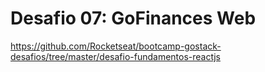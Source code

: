 # Desafio 07: GoFinances Web

https://github.com/Rocketseat/bootcamp-gostack-desafios/tree/master/desafio-fundamentos-reactjs
